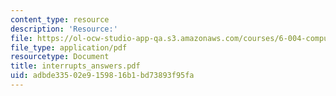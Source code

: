 ```yaml
---
content_type: resource
description: 'Resource:'
file: https://ol-ocw-studio-app-qa.s3.amazonaws.com/courses/6-004-computation-structures-spring-2017/adbde33502e9159816b1bd73893f95fa_interrupts_answers.pdf
file_type: application/pdf
resourcetype: Document
title: interrupts_answers.pdf
uid: adbde335-02e9-1598-16b1-bd73893f95fa
---
```

